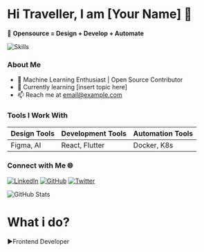 # Hi Traveller, I am [Your Name] 👋

🌟 **Opensource = Design + Develop + Automate**

![Skills](https://img.shields.io/badge/Skills-Figma%20|%20React%20|%20Kubernetes-blue)

### About Me
- 🚀 Machine Learning Enthusiast | Open Source Contributor
- 🌱 Currently learning [insert topic here]
- 📫 Reach me at [email@example.com](mailto:email@example.com)

### Tools I Work With
| Design Tools | Development Tools | Automation Tools |
|--------------|-------------------|------------------|
| Figma, AI    | React, Flutter    | Docker, K8s      |

### Connect with Me 🌐
[![LinkedIn](https://img.shields.io/badge/LinkedIn-blue)](https://linkedin.com/in/your-profile)
[![GitHub](https://img.shields.io/badge/GitHub-black)](https://github.com/your-profile)
[![Twitter](https://img.shields.io/badge/Twitter-blue)](https://twitter.com/your-handle)

![GitHub Stats](https://github-readme-stats.vercel.app/api?username=your-username&show_icons=true&theme=radical)


# What i do?
▶Frontend Developer
<!--
**Tushardhongade/Tushardhongade** is a ✨ _special_ ✨ repository because its `README.md` (this file) appears on your GitHub profile.

Here are some ideas to get you started:

- 🔭 I’m currently working on ...
- 🌱 I’m currently learning ...
- 👯 I’m looking to collaborate on ...
- 🤔 I’m looking for help with ...
- 💬 Ask me about ...
- 📫 How to reach me: ...
- 😄 Pronouns: ...
- ⚡ Fun fact: ...
-->
